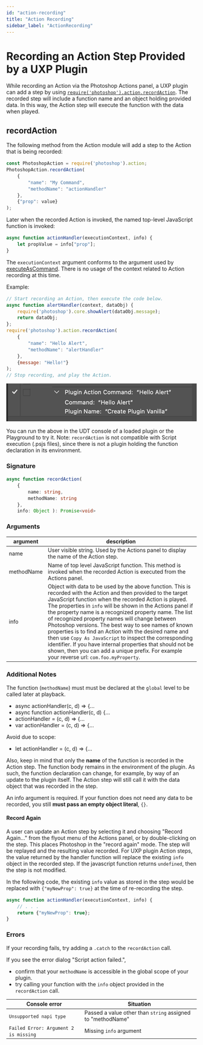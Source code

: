 ```yaml
---
id: "action-recording"
title: "Action Recording"
sidebar_label: "ActionRecording"
---
```


# Recording an Action Step Provided by a UXP Plugin

While recording an Action via the Photoshop Actions panel, a UXP plugin can add a step by using [`require('photoshop').action.recordAction`](./photoshopaction/#recordaction).  The recorded step will include a function name and an object holding provided data.  In this way, the Action step will execute the function with the data when played.

## recordAction

The following method from the Action module will add a step to the Action that is being recorded:

```javascript
const PhotoshopAction = require('photoshop').action;
PhotoshopAction.recordAction(
    {
        "name": "My Command",
        "methodName": "actionHandler"
    },
    {"prop": value}
);
```

Later when the recorded Action is invoked, the named top-level JavaScript function is invoked:

```javascript
async function actionHandler(executionContext, info) {
    let propValue = info["prop"];
}
```
The `executionContext` argument conforms to the argument used by [executeAsCommand](./executeasmodal).  There is no usage of the context related to Action recording at this time.


Example:
```javascript
// Start recording an Action, then execute the code below.
async function alertHandler(context, dataObj) {
    require('photoshop').core.showAlert(dataObj.message);
    return dataObj;
};
require('photoshop').action.recordAction(
    {
        "name": "Hello Alert",
        "methodName": "alertHandler"
    },
    {message: "Hello!"}
);
// Stop recording, and play the Action.
```
![recordAction](./assets/recordAction.png)

You can run the above in the UDT console of a loaded plugin or the Playground to try it. 
Note: `recordAction` is not compatible with Script execution (.psjs files), since there is not a plugin holding the function declaration in its environment.

### Signature

```typescript
async function recordAction(
    {
        name: string,
        methodName: string
    },
    info: Object ): Promise<void>
```

### Arguments

|argument|description|
|---|---|
|name|User visible string. Used by the Actions panel to display the name of the Action step.|
|methodName|Name of top level JavaScript function. This method is invoked when the recorded Action is executed from the Actions panel.|
|info|Object with data to be used by the above function. This is recorded with the Action and then provided to the target JavaScript function when the recorded Action is played. The properties in `info` will be shown in the Actions panel if the property name is a recognized property name. The list of recognized property names will change between Photoshop versions. The best way to see names of known properties is to find an Action with the desired name and then use `Copy As JavaScript` to inspect the corresponding identifier.  If you have internal properties that should not be shown, then you can add a unique prefix. For example your reverse url: `com.foo.myProperty`.|


### Additional Notes

The function (`methodName`) must must be declared at the `global` level to be called later at playback.
- async actionHandler(c, d) => {...
- async function actionHandler(c, d) {...
- actionHandler = (c, d) => {...
- var actionHandler = (c, d) => {...

Avoid due to scope:
- let actionHandler = (c, d) => {...

Also, keep in mind that only the **name** of the function is recorded in the Action step.  The function body remains in the environment of the plugin.  As such, the function declaration can change, for example, by way of an update to the plugin itself.  The Action step will still call it with the data object that was recorded in the step.  

An info argument is required.  If your function does not need any data to be recorded, you still **must pass an empty object literal**, `{}`. 

#### Record Again
A user can update an Action step by selecting it and choosing "Record Again..." from the flyout menu of the Actions panel, or by double-clicking on the step.
This places Photoshop in the "record again" mode. The step will be replayed and the resulting value recorded.  For UXP plugin Action steps, the value returned by the handler function will replace the existing `info` object in the recorded step. If the javascript function returns `undefined`, then the step is not modified. 

In the following code, the existing `info` value as stored in the step would be replaced with `{"myNewProp": true}` at the time of re-recording the step.

```javascript
async function actionHandler(executionContext, info) {
    // . . .
    return {"myNewProp": true};
}
```

### Errors
If your recording fails, try adding a `.catch` to the `recordAction` call.

If you see the error dialog "Script action failed.", 
- confirm that your `methodName` is accessible in the global scope of your plugin.
- try calling your function with the `info` object provided in the `recordAction` call.

|Console error|Situation|
|-------------|---------|
|`Unsupported napi type`|Passed a value other than `string` assigned to "methodName"|
|`Failed Error: Argument 2 is missing`|Missing `info` argument|
